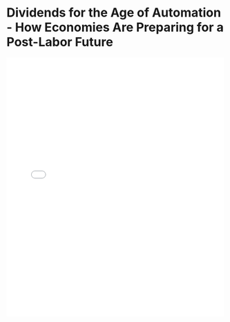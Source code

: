 # Dividends for the Age of Automation - How Economies Are Preparing for a Post-Labor Future

<embed src="Dividends for the Age of Automation - How Economies Are Preparing for a Post-Labor Future.pdf" type="application/pdf" width="100%" height="600px">
